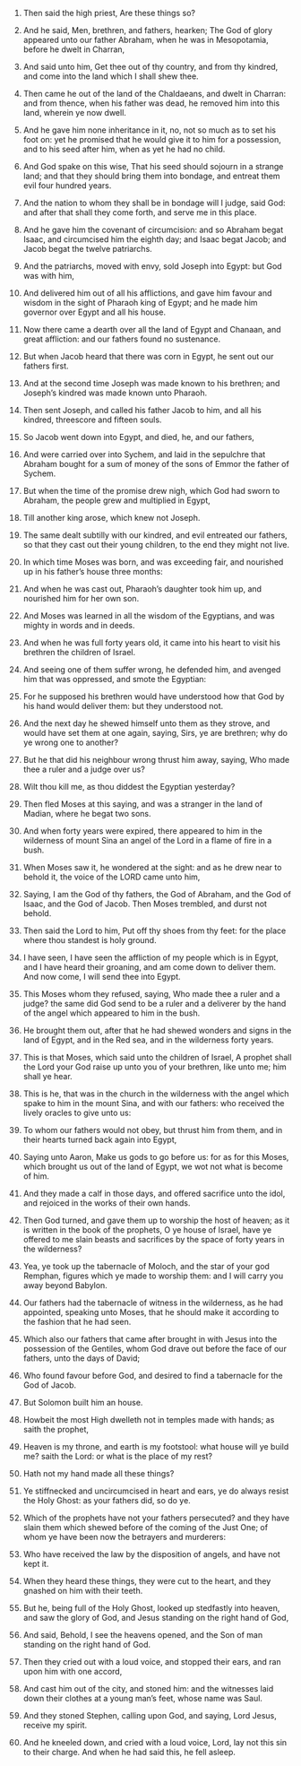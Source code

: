 1. Then said the high priest, Are these things so?

2. And he said,
Men, brethren, and fathers, hearken; The God of glory appeared unto
our father Abraham, when he was in Mesopotamia, before he dwelt in
Charran,

3. And said unto him, Get thee out of thy country, and from
thy kindred, and come into the land which I shall shew thee.

4. Then came he out of the land of the Chaldaeans, and dwelt in
Charran: and from thence, when his father was dead, he removed him
into this land, wherein ye now dwell.

5. And he gave him none inheritance in it, no, not so much as to set
his foot on: yet he promised that he would give it to him for a
possession, and to his seed after him, when as yet he had no child.

6. And God spake on this wise, That his seed should sojourn in a
strange land; and that they should bring them into bondage, and
entreat them evil four hundred years.

7. And the nation to whom they shall be in bondage will I judge, said
God: and after that shall they come forth, and serve me in this place.

8. And he gave him the covenant of circumcision: and so Abraham begat
Isaac, and circumcised him the eighth day; and Isaac begat Jacob; and
Jacob begat the twelve patriarchs.

9. And the patriarchs, moved with envy, sold Joseph into Egypt: but
God was with him,

10. And delivered him out of all his afflictions,
and gave him favour and wisdom in the sight of Pharaoh king of Egypt;
and he made him governor over Egypt and all his house.

11. Now there came a dearth over all the land of Egypt and Chanaan,
and great affliction: and our fathers found no sustenance.

12. But when Jacob heard that there was corn in Egypt, he sent out
our fathers first.

13. And at the second time Joseph was made known to his brethren; and
Joseph’s kindred was made known unto Pharaoh.

14. Then sent Joseph, and called his father Jacob to him, and all his
kindred, threescore and fifteen souls.

15. So Jacob went down into Egypt, and died, he, and our fathers,

16. And were carried over into Sychem, and laid in the sepulchre that
Abraham bought for a sum of money of the sons of Emmor the father of
Sychem.

17. But when the time of the promise drew nigh, which God had sworn
to Abraham, the people grew and multiplied in Egypt,

18. Till another
king arose, which knew not Joseph.

19. The same dealt subtilly with our kindred, and evil entreated our
fathers, so that they cast out their young children, to the end they
might not live.

20. In which time Moses was born, and was exceeding fair, and
nourished up in his father’s house three months:

21. And when he was
cast out, Pharaoh’s daughter took him up, and nourished him for her
own son.

22. And Moses was learned in all the wisdom of the Egyptians, and was
mighty in words and in deeds.

23. And when he was full forty years old, it came into his heart to
visit his brethren the children of Israel.

24. And seeing one of them suffer wrong, he defended him, and avenged
him that was oppressed, and smote the Egyptian:

25. For he supposed
his brethren would have understood how that God by his hand would
deliver them: but they understood not.

26. And the next day he shewed himself unto them as they strove, and
would have set them at one again, saying, Sirs, ye are brethren; why
do ye wrong one to another?

27. But he that did his neighbour wrong
thrust him away, saying, Who made thee a ruler and a judge over us?

28. Wilt thou kill me, as thou diddest the Egyptian yesterday?

29. Then fled Moses at this saying, and was a stranger in the land of
Madian, where he begat two sons.

30. And when forty years were expired, there appeared to him in the
wilderness of mount Sina an angel of the Lord in a flame of fire in a
bush.

31. When Moses saw it, he wondered at the sight: and as he drew near
to behold it, the voice of the LORD came unto him,

32. Saying, I am
the God of thy fathers, the God of Abraham, and the God of Isaac, and
the God of Jacob. Then Moses trembled, and durst not behold.

33. Then said the Lord to him, Put off thy shoes from thy feet: for
the place where thou standest is holy ground.

34. I have seen, I have seen the affliction of my people which is in
Egypt, and I have heard their groaning, and am come down to deliver
them. And now come, I will send thee into Egypt.

35. This Moses whom they refused, saying, Who made thee a ruler and a
judge? the same did God send to be a ruler and a deliverer by the hand
of the angel which appeared to him in the bush.

36. He brought them out, after that he had shewed wonders and signs
in the land of Egypt, and in the Red sea, and in the wilderness forty
years.

37. This is that Moses, which said unto the children of Israel, A
prophet shall the Lord your God raise up unto you of your brethren,
like unto me; him shall ye hear.

38. This is he, that was in the church in the wilderness with the
angel which spake to him in the mount Sina, and with our fathers: who
received the lively oracles to give unto us:

39. To whom our fathers
would not obey, but thrust him from them, and in their hearts turned
back again into Egypt,

40. Saying unto Aaron, Make us gods to go
before us: for as for this Moses, which brought us out of the land of
Egypt, we wot not what is become of him.

41. And they made a calf in those days, and offered sacrifice unto
the idol, and rejoiced in the works of their own hands.

42. Then God turned, and gave them up to worship the host of heaven;
as it is written in the book of the prophets, O ye house of Israel,
have ye offered to me slain beasts and sacrifices by the space of
forty years in the wilderness?

43. Yea, ye took up the tabernacle of
Moloch, and the star of your god Remphan, figures which ye made to
worship them: and I will carry you away beyond Babylon.

44. Our fathers had the tabernacle of witness in the wilderness, as
he had appointed, speaking unto Moses, that he should make it
according to the fashion that he had seen.

45. Which also our fathers that came after brought in with Jesus into
the possession of the Gentiles, whom God drave out before the face of
our fathers, unto the days of David;

46. Who found favour before God,
and desired to find a tabernacle for the God of Jacob.

47. But Solomon built him an house.

48. Howbeit the most High dwelleth not in temples made with hands; as
saith the prophet,

49. Heaven is my throne, and earth is my
footstool: what house will ye build me? saith the Lord: or what is the
place of my rest?

50. Hath not my hand made all these things?

51. Ye stiffnecked and uncircumcised in heart and ears, ye do always
resist the Holy Ghost: as your fathers did, so do ye.

52. Which of the prophets have not your fathers persecuted? and they
have slain them which shewed before of the coming of the Just One; of
whom ye have been now the betrayers and murderers:

53. Who have
received the law by the disposition of angels, and have not kept it.

54. When they heard these things, they were cut to the heart, and
they gnashed on him with their teeth.

55. But he, being full of the Holy Ghost, looked up stedfastly into
heaven, and saw the glory of God, and Jesus standing on the right hand
of God,

56. And said, Behold, I see the heavens opened, and the Son
of man standing on the right hand of God.

57. Then they cried out with a loud voice, and stopped their ears,
and ran upon him with one accord,

58. And cast him out of the city,
and stoned him: and the witnesses laid down their clothes at a young
man’s feet, whose name was Saul.

59. And they stoned Stephen, calling upon God, and saying, Lord
Jesus, receive my spirit.

60. And he kneeled down, and cried with a loud voice, Lord, lay not
this sin to their charge. And when he had said this, he fell asleep.